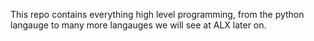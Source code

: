 This repo contains everything high level programming, from the python langauge to many more langauges we will see at ALX later on.

